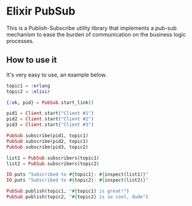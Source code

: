 # Elixir PubSub

This is a Publish-Subscribe utility library that implements a pub-sub mechanism to ease the burden of communication on the business logic processes.

## How to use it

It's very easy to use, an example below.

``` elixir
topic1 = :erlang
topic2 = :elixir

{:ok, pid} = PubSub.start_link()

pid1 = Client.start("Client #1")
pid2 = Client.start("Client #2")
pid3 = Client.start("Client #3")

PubSub.subscribe(pid1, topic1)
PubSub.subscribe(pid2, topic1)
PubSub.subscribe(pid3, topic2)

list1 = PubSub.subscribers(topic1)
list2 = PubSub.subscribers(topic2)

IO.puts "Subscribed to #{topic1}: #{inspect(list1)}"
IO.puts "Subscribed to #{topic2}: #{inspect(list2)}"

PubSub.publish(topic1, "#{topic1} is great!")
PubSub.publish(topic2, "#{topic2} is so cool, dude")
```
